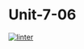 # Unit-7-06
 [![linter](https://github.com/Brayden-Leblanc/Unit-7-06/workflows/linter/badge.svg)](https://github.com/marketplace/actions/super-linter)
